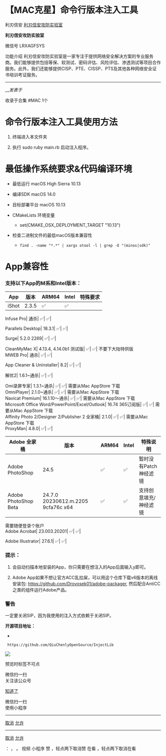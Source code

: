 #  【MAC克星】命令行版本注入工具

利刃信安  [ 利刃信安攻防实验室 ](javascript:void\(0\);)

**利刃信安攻防实验室** ![]()

微信号 LRXAGFSYS

功能介绍
利刃信安攻防实验室是一家专注于提供网络安全解决方案的专业服务商。我们能够提供包括等保、软测试、密码评估、风险评估、渗透测试等项目合作服务。此外，我们还能够提供CISP、PTE、CISSP、PTS及其他各种网络安全证书培训考证服务。

____

___发表于_

收录于合集 #MAC 1个

# 命令行版本注入工具使用方法

  1. 终端进入本文件夹

  2. 执行 sudo ruby main.rb 启动注入程序。

# 最低操作系统要求&代码编译环境

  * 最低运行 macOS High Sierra 10.13

  * 编译SDK macOS 14.0

  * 目标部署平台 macOS 10.13

  * CMakeLists 环境变量

    * set(CMAKE_OSX_DEPLOYMENT_TARGET "10.13")

  * 检查二进制文件的最低macOS版本兼容性

    * `find . -name "*.*" | xargs otool -l | grep -E "(minos|sdk)"`

# App兼容性

### 支持以下App的M系和Intel版本：

App| 版本| ARM64| Intel| 特殊要求  
---|---|---|---|---  
iShot| 2.3.5| ✅| ✅|  
  
Infuse Pro| 通杀| ✅| ✅|  
  
Parallels Desktop| 18.3.1| ✅| ✅|  
  
Surge| 5.2.0 2269| ✅| ✅|  
  
CleanMyMac X| 4.13.4, 4.14.0b1 测试版| ✅| ✅| 不要下大陆特供版  
MWEB Pro| 通杀| ✅| ✅|  
  
App Cleaner & Uninstaller| 8.2| ✅| ✅|  
  
解优2| 1.6.1~通杀| ✅| ✅|  
  
Omi录屏专家| 1.3.1~通杀| ✅| ✅| 需要从Mac AppStore 下载  
OmniPlayer| 2.1.0~通杀| ✅| ✅| 需要从Mac AppStore 下载  
Navicat Premium| 16.1.10～通杀| ✅| ✅| 需要从Mac AppStore 下载  
Microsoft Office Word/PowerPoint/Excel/Outlook| 16.74 365订阅版| ✅| ✅| 需要从Mac
AppStore 下载  
Affinity Photo 2/Designer 2/Publisher 2 全家桶| 2.1.0| ✅| ✅| 需要从Mac AppStore 下载  
ProxyMan| 4.8.0| ✅| ✅|  
  
Adobe 全家桶| 版本| ARM64| Intel| 特殊说明  
---|---|---|---|---  
Adobe PhotoShop| 24.5| ✅| ✅| 暂时没有Patch神经滤镜  
Adobe PhotoShop Beta| 24.7.0 20230612.m.2205 9cfa76c x64| ✅| ✅| 支持创意填充/神经滤镜
需要随便登录个账户  
Adobe Acrobat| 23.003.20201| ✅| ✅|  
  
Adobe Illustrator| 27.6.1| ✅| ✅|  
  
  
### 提示：

  1. 会自动扫描本地安装的App，你只需要在想注入的App后面输入y即可。

  2. Adobe App如果不想让官方ACC乱拉屎，可以用这个仓库下载v6版本的离线安装包: https://github.com/Drovosek01/adobe-packager, 然后配合AntiCC之类的组件运行Adobe产品。

### 警告

一定要关闭SIP，因为我使用的注入方式依赖于关闭SIP。

 **开源项目地址：**

  * 

    
    
     https://github.com/QiuChenlyOpenSource/InjectLib

![](https://raw.githubusercontent.com/tuchuang9/tc1/refs/heads/main/public/20230617194520.png)

预览时标签不可点

微信扫一扫  
关注该公众号

[知道了](javascript:;)

微信扫一扫  
使用小程序

****

[取消](javascript:void\(0\);) [允许](javascript:void\(0\);)

****

[取消](javascript:void\(0\);) [允许](javascript:void\(0\);)

： ， 。   视频 小程序 赞 ，轻点两下取消赞 在看 ，轻点两下取消在看

